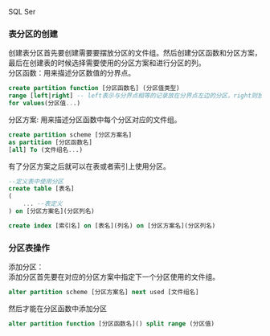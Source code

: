SQL Ser




### 表分区的创建
创建表分区首先要创建需要要摆放分区的文件组。然后创建分区函数和分区方案，最后在创建表的时候选择需要使用的分区方案和进行分区的列。<br>
分区函数：用来描述分区数值的分界点。
```SQL
create partition function [分区函数名] (分区值类型)
range [left|right] -- left表示与分界点相等的记录放在分界点左边的分区，right则放在右侧的分区
for values(分区值...)
```
分区方案: 用来描述分区函数中每个分区对应的文件组。
```SQL
create partition scheme [分区方案名]
as partition [分区函数名]
[all] To (文件组名...)
```
有了分区方案之后就可以在表或者索引上使用分区。
```SQL
--定义表中使用分区
create table [表名]
(
    ... --表定义
) on [分区方案名](分区列名)

create index [索引名] on [表名](列名) on [分区方案名](分区列名)
```

### 分区表操作
添加分区：<br>
添加分区首先要在对应的分区方案中指定下一个分区使用的文件组。
```SQL
alter partition scheme [分区方案名] next used [文件组名]
```
然后才能在分区函数中添加分区
```SQL
alter partition function [分区函数名]() split range (分区值)
```
